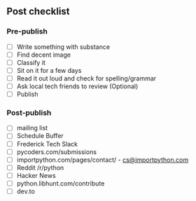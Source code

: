 ## Post checklist

### Pre-publish

* [ ] Write something with substance
* [ ] Find decent image
* [ ] Classify it
* [ ] Sit on it for a few days
* [ ] Read it out loud and check for spelling/grammar
* [ ] Ask local tech friends to review (Optional)
* [ ] Publish

### Post-publish

* [ ] mailing list
* [ ] Schedule Buffer
* [ ] Frederick Tech Slack
* [ ] pycoders.com/submissions
* [ ] importpython.com/pages/contact/ - cs@importpython.com
* [ ] Reddit /r/python
* [ ] Hacker News
* [ ] python.libhunt.com/contribute
* [ ] dev.to
